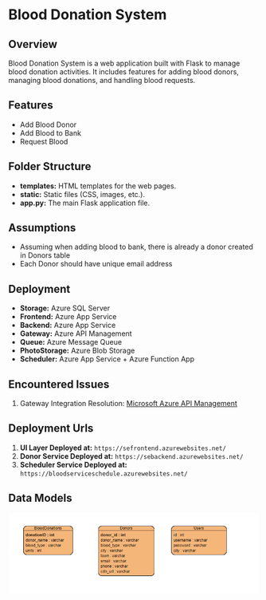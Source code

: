 # Blood Donation System

## Overview

Blood Donation System is a web application built with Flask to manage blood donation activities. It includes features for adding blood donors, managing blood donations, and handling blood requests.

## Features

- Add Blood Donor
- Add Blood to Bank
- Request Blood

## Folder Structure

- **templates:** HTML templates for the web pages.
- **static:** Static files (CSS, images, etc.).
- **app.py:** The main Flask application file.

## Assumptions

- Assuming when adding blood to bank, there is already a donor created in Donors table
- Each Donor should have unique email address

## Deployment

- **Storage:** Azure SQL Server
- **Frontend:** Azure App Service
- **Backend:** Azure App Service
- **Gateway:** Azure API Management
- **Queue:** Azure Message Queue
- **PhotoStorage:** Azure Blob Storage
- **Scheduler:** Azure App Service + Azure Function App

## Encountered Issues

1. Gateway Integration
    Resolution: [Microsoft Azure API Management](https://learn.microsoft.com/en-us/azure/api-management/api-management-key-concepts)

## Deployment Urls

1. **UI Layer Deployed at:**
    `https://sefrontend.azurewebsites.net/`
2. **Donor Service Deployed at:**
    `https://sebackend.azurewebsites.net/`
3. **Scheduler Service Deployed at:**
    `https://bloodserviceschedule.azurewebsites.net/`

## Data Models

![ER Diagram](ER-DIAGRAM.PNG)
